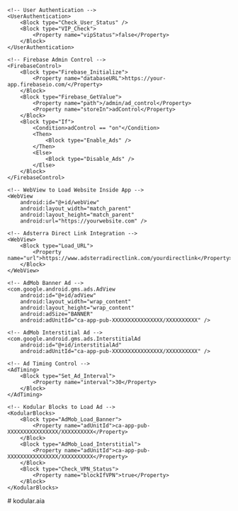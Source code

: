<?xml version="1.0" encoding="UTF-8"?>
<Screen1
    xmlns:android="http://schemas.android.com/apk/res/android"
    android:versionCode="1"
    android:versionName="1.0"
    android:theme="@android:style/Theme.Light">

    <!-- User Authentication -->
    <UserAuthentication>
        <Block type="Check_User_Status" />
        <Block type="VIP_Check">
            <Property name="vipStatus">false</Property>
        </Block>
    </UserAuthentication>

    <!-- Firebase Admin Control -->
    <FirebaseControl>
        <Block type="Firebase_Initialize">
            <Property name="databaseURL">https://your-app.firebaseio.com/</Property>
        </Block>
        <Block type="Firebase_GetValue">
            <Property name="path">/admin/ad_control</Property>
            <Property name="storeIn">adControl</Property>
        </Block>
        <Block type="If">
            <Condition>adControl == "on"</Condition>
            <Then>
                <Block type="Enable_Ads" />
            </Then>
            <Else>
                <Block type="Disable_Ads" />
            </Else>
        </Block>
    </FirebaseControl>

    <!-- WebView to Load Website Inside App -->
    <WebView
        android:id="@+id/webView"
        android:layout_width="match_parent"
        android:layout_height="match_parent"
        android:url="https://yourwebsite.com" />

    <!-- Adsterra Direct Link Integration -->
    <WebView>
        <Block type="Load_URL">
            <Property name="url">https://www.adsterradirectlink.com/yourdirectlink</Property>
        </Block>
    </WebView>

    <!-- AdMob Banner Ad -->
    <com.google.android.gms.ads.AdView
        android:id="@+id/adView"
        android:layout_width="wrap_content"
        android:layout_height="wrap_content"
        android:adSize="BANNER"
        android:adUnitId="ca-app-pub-XXXXXXXXXXXXXXXX/XXXXXXXXXX" />

    <!-- AdMob Interstitial Ad -->
    <com.google.android.gms.ads.InterstitialAd
        android:id="@+id/interstitialAd"
        android:adUnitId="ca-app-pub-XXXXXXXXXXXXXXXX/XXXXXXXXXX" />

    <!-- Ad Timing Control -->
    <AdTiming>
        <Block type="Set_Ad_Interval">
            <Property name="interval">30</Property>
        </Block>
    </AdTiming>

    <!-- Kodular Blocks to Load Ad -->
    <KodularBlocks>
        <Block type="AdMob_Load_Banner">
            <Property name="adUnitId">ca-app-pub-XXXXXXXXXXXXXXXX/XXXXXXXXXX</Property>
        </Block>
        <Block type="AdMob_Load_Interstitial">
            <Property name="adUnitId">ca-app-pub-XXXXXXXXXXXXXXXX/XXXXXXXXXX</Property>
        </Block>
        <Block type="Check_VPN_Status">
            <Property name="blockIfVPN">true</Property>
        </Block>
    </KodularBlocks>

</Screen1>
# kodular.aia
